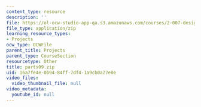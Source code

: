 ```yaml
---
content_type: resource
description: ''
file: https://ol-ocw-studio-app-qa.s3.amazonaws.com/courses/2-007-design-and-manufacturing-i-spring-2009/16a7fe4e0b9484ff7df41a9cb0a27e0e_parts09.zip
file_type: application/zip
learning_resource_types:
- Projects
ocw_type: OCWFile
parent_title: Projects
parent_type: CourseSection
resourcetype: Other
title: parts09.zip
uid: 16a7fe4e-0b94-84ff-7df4-1a9cb0a27e0e
video_files:
  video_thumbnail_file: null
video_metadata:
  youtube_id: null
---
```

